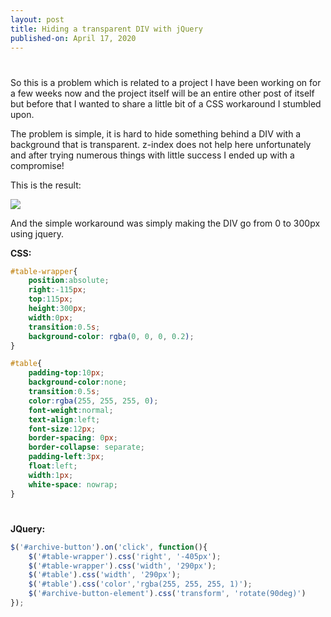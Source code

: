 ```yaml
---
layout: post
title: Hiding a transparent DIV with jQuery
published-on: April 17, 2020
---
```


#
So this is a problem which is related to a project I have been working on for a few weeks now and the project itself will be an entire other post of itself but before that I wanted to share a little bit of a CSS workaround I stumbled upon.  
  
The problem is simple, it is hard to hide something behind a DIV with a background that is transparent. z-index does not help here unfortunately and after trying numerous things with little success I ended up with a compromise!  
  
This is the result:

![](https://1.bp.blogspot.com/--7o6TSGUgoE/XpivNKD1UNI/AAAAAAAARkI/A-vsQuJ6elY92Xq5PqtZ_9tihIyWS5rYACLcBGAsYHQ/s1600/slidegif.gif)

And the simple workaround was simply making the DIV go from 0 to 300px using jquery.

  

**CSS:**

  
```css
#table-wrapper{
	position:absolute;
	right:-115px;  
	top:115px;  
	height:300px;  
	width:0px;  
	transition:0.5s;  
	background-color: rgba(0, 0, 0, 0.2);
}

#table{  
	padding-top:10px;  
	background-color:none;  
	transition:0.5s;  
	color:rgba(255, 255, 255, 0);  
	font-weight:normal;  
	text-align:left;  
	font-size:12px;  
	border-spacing: 0px;  
	border-collapse: separate;  
	padding-left:3px;  
	float:left;  
	width:1px;  
	white-space: nowrap;  
}
```
#
**JQuery:**  
  
```javascript
$('#archive-button').on('click', function(){  
	$('#table-wrapper').css('right', '-405px');  
	$('#table-wrapper').css('width', '290px');  
	$('#table').css('width', '290px');  
	$('#table').css('color','rgba(255, 255, 255, 1)');  
	$('#archive-button-element').css('transform', 'rotate(90deg)')
});
```